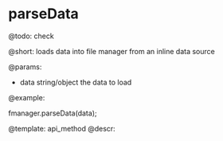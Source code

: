 parseData
=============


@todo:
	check 

@short:
	loads data into file manager from an inline data source

@params:

- data		string/object		the data to load



@example:

fmanager.parseData(data);

@template:	api_method
@descr:


